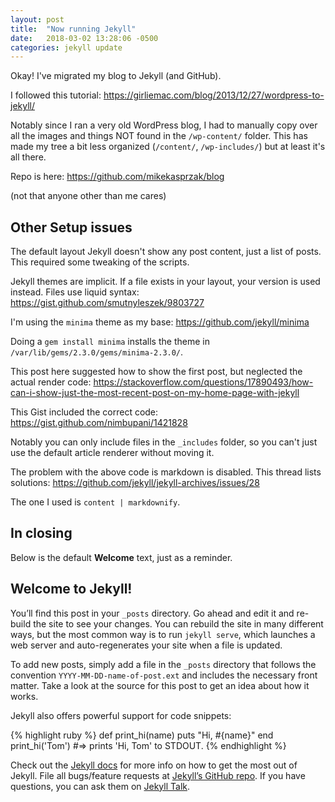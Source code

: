 ```yaml
---
layout: post
title:  "Now running Jekyll"
date:   2018-03-02 13:28:06 -0500
categories: jekyll update
---
```

Okay! I've migrated my blog to Jekyll (and GitHub).

I followed this tutorial: https://girliemac.com/blog/2013/12/27/wordpress-to-jekyll/

Notably since I ran a very old WordPress blog, I had to manually copy over all the images and things NOT found in the `/wp-content/` folder. This has made my tree a bit less organized (`/content/`, `/wp-includes/`) but at least it's all there.

Repo is here: https://github.com/mikekasprzak/blog

(not that anyone other than me cares)

## Other Setup issues

The default layout Jekyll doesn't show any post content, just a list of posts. This required some tweaking of the scripts.

Jekyll themes are implicit. If a file exists in your layout, your version is used instead. Files use liquid syntax: https://gist.github.com/smutnyleszek/9803727

I'm using the `minima` theme as my base: https://github.com/jekyll/minima

Doing a `gem install minima` installs the theme in `/var/lib/gems/2.3.0/gems/minima-2.3.0/`.


This post here suggested how to show the first post, but neglected the actual render code: https://stackoverflow.com/questions/17890493/how-can-i-show-just-the-most-recent-post-on-my-home-page-with-jekyll

This Gist included the correct code: https://gist.github.com/nimbupani/1421828

Notably you can only include files in the `_includes` folder, so you can't just use the default article renderer without moving it.

The problem with the above code is markdown is disabled. This thread lists solutions: https://github.com/jekyll/jekyll-archives/issues/28

The one I used is `content | markdownify`.

## In closing

Below is the default **Welcome** text, just as a reminder.

## Welcome to Jekyll!

You’ll find this post in your `_posts` directory. Go ahead and edit it and re-build the site to see your changes. You can rebuild the site in many different ways, but the most common way is to run `jekyll serve`, which launches a web server and auto-regenerates your site when a file is updated.

To add new posts, simply add a file in the `_posts` directory that follows the convention `YYYY-MM-DD-name-of-post.ext` and includes the necessary front matter. Take a look at the source for this post to get an idea about how it works.

Jekyll also offers powerful support for code snippets:

{% highlight ruby %}
def print_hi(name)
  puts "Hi, #{name}"
end
print_hi('Tom')
#=> prints 'Hi, Tom' to STDOUT.
{% endhighlight %}

Check out the [Jekyll docs][jekyll-docs] for more info on how to get the most out of Jekyll. File all bugs/feature requests at [Jekyll’s GitHub repo][jekyll-gh]. If you have questions, you can ask them on [Jekyll Talk][jekyll-talk].

[jekyll-docs]: https://jekyllrb.com/docs/home
[jekyll-gh]:   https://github.com/jekyll/jekyll
[jekyll-talk]: https://talk.jekyllrb.com/
